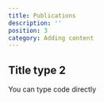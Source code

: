 ```yaml
---
title: Publications
description: ''
position: 3
category: Adding content
---
```



## Title type 2

You can type code directly

